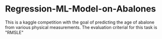 # Regression-ML-Model-on-Abalones
This is a kaggle competition with the goal of predicting the age of abalone from various physical measurements. The evaluation criterial for this task is "RMSLE"
